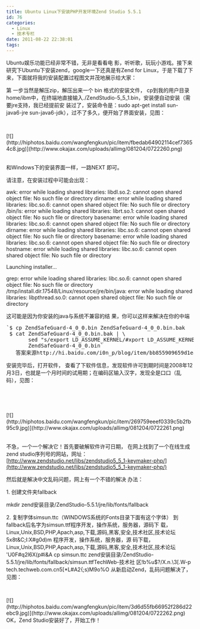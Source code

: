 ```yaml
---
title: Ubuntu Linux下安装PHP开发环境Zend Studio 5.5.1
id: 76
categories:
  - Linux
  - 技术专栏
date: 2011-08-22 22:38:01
tags:
---
```


<div id="blog_text">
<div>

Ubuntu娱乐功能已经非常不错，无非是看看电 影，听听歌，玩玩小游戏。接下来研究下Ubuntu下安装zend，google一下还真是有Zend for Linux，于是下载了下来，下面就将我的安装配置过程图文并茂地展示给大家：

第 一步当然是解压zip，解压出来一个 bin 格式的安装文件， cp到我的用户目录home/ibm中，在终端地直接输入./ZendStudio-5_5_1.bin，安装便自动安装（需要jre支持，我已经提前安 装过了，安装命令是：sudo apt-get install sun-java6-jre sun-java6-jdk），过不了多久，便开始了界面安装，见图：

&nbsp;
<div>[![](http://hiphotos.baidu.com/wangfengkun/pic/item/fbedab64902114cef73654c8.jpg)](http://www.okajax.com/uploads/allimg/081204/0722260.png)</div>
&nbsp;

和Windows下的安装界面一样，一路NEXT 即可。

请注意，在安装过程中可能会出现：

awk: error while loading shared libraries: libdl.so.2: cannot open shared object file: No such file or directory
dirname: error while loading shared libraries: libc.so.6: cannot open shared object file: No such file or directory
/bin/ls: error while loading shared libraries: librt.so.1: cannot open shared object file: No such file or directory
basename: error while loading shared libraries: libc.so.6: cannot open shared object file: No such file or directory
dirname: error while loading shared libraries: libc.so.6: cannot open shared object file: No such file or directory
basename: error while loading shared libraries: libc.so.6: cannot open shared object file: No such file or directory
hostname: error while loading shared libraries: libc.so.6: cannot open shared object file: No such file or directory

Launching installer...

grep: error while loading shared libraries: libc.so.6: cannot open shared object file: No such file or directory
/tmp/install.dir.17548/Linux/resource/jre/bin/java: error while loading shared libraries: libpthread.so.0: cannot open shared object file: No such file or directory

这可能是因为你安装的java与系统不兼容的结 果，你可以这样来解决在你的中端
<pre>`$ cp ZendSafeGuard-4_0_0.bin ZendSafeGuard-4_0_0.bin.bak 
 $ cat ZendSafeGuard-4_0_0.bin.bak | \ 
       sed "s/export LD_ASSUME_KERNEL/#xport LD_ASSUME_KERNEL/" &gt; \ 
       ZendSafeGuard-4_0_0.bin`
   答案来源http://hi.baidu.com/i0n_p/blog/item/bb855909659d1eae2fddd473.html</pre>
安装完毕后，打开软件， 查看了下软件信息，发现软件许可到期时间是2008年12月3日，也就是一个月时间的试用期；在编码区输入汉字，发现全是口口（乱码），见图：

&nbsp;

&nbsp;
<div>[![](http://hiphotos.baidu.com/wangfengkun/pic/item/269759eeef0339c5b2fb95c9.jpg)](http://www.okajax.com/uploads/allimg/081204/0722261.png)</div>
&nbsp;

不急，一个一个解决它！首先要破解软件许可日期， 在网上找到了一个在线生成zend studio序列号的网站，网址：[http://www.zendstudio.net/libs/zendstudio5_5_1-keymaker-php/](http://www.zendstudio.net/libs/zendstudio5_5_1-keymaker-php/)

然后就是解决中文乱码问题，网上有一个不错的解决 办法：

1\. 创建文件夹fallback

mkdir zend安装目录/ZendStudio-5.5.1/jre/lib/fonts/fallback

2\. 复制字体simsun.ttc（WINDOWS系统的Fonts目录下面有这个字体） 到fallback后名字为simsun.ttf<span>程序开发，操作系统，服务器，源码下 载，Linux,Unix,BSD,PHP,Apach,asp,下载,源码,黑客,安全,技术社区,技术论坛5x8t&amp;C;I:X#g0d)m</span>
<span>程序开发，操作系统，服务器，源 码下载，Linux,Unix,BSD,PHP,Apach,asp,下载,源码,黑客,安全,技术社区,技术论坛 'U0F#q2l6X(p#i&amp;A</span>
cp simsun.ttc zend安装目录/ZendStudio-5.5.1/jre/lib/fonts/fallback/simsun.ttf<span>TechWeb-技术社 区!b%u$?/X.n.\3[.W-p</span>
<span>tech.techweb.com.cn5[*L#A2{;s)M9o%O</span>
从新启动Zend，乱码问题解决了，见图：

&nbsp;
<div>[![](http://hiphotos.baidu.com/wangfengkun/pic/item/3d6d55fb66952f286d22ebc9.jpg)](http://www.okajax.com/uploads/allimg/081204/0722262.png)</div>
OK，Zend Studio安装好了，开始工作！

</div>
</div>